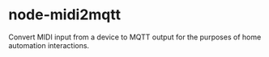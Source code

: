 # node-midi2mqtt
Convert MIDI input from a device to MQTT output for the purposes of home automation interactions.
